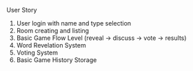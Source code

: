 User Story

1. User login with name and type selection
2. Room creating and listing
3. Basic Game Flow Level (reveal -> discuss -> vote -> results)
4. Word Revelation System
5. Voting System
6. Basic Game History Storage
